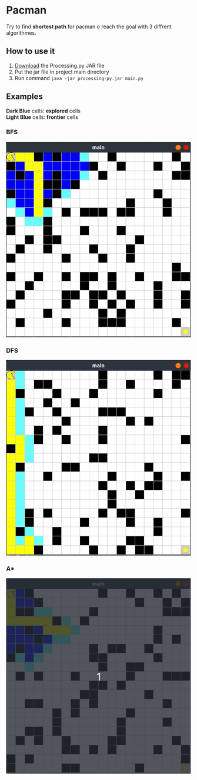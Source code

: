 # Pacman

Try to find **shortest path** for pacman o reach the goal with 3 diffrent algorithmes.

## How to use it

1. [Download](http://py.processing.org/processing.py-windows64.zip) the Processing.py JAR file
2. Put the jar file in project main directory
3. Run command `java -jar processing-py.jar main.py`

## Examples

**Dark Blue** cells: **explored** cells  
**Light Blue** cells: **frontier** cells

### BFS
![bfs-example](Project_01/example/bfs.gif)

### DFS
![dfs-example](Project_01/example/dfs.gif)

### A*
![astar-example](Project_01/example/astar.gif)
